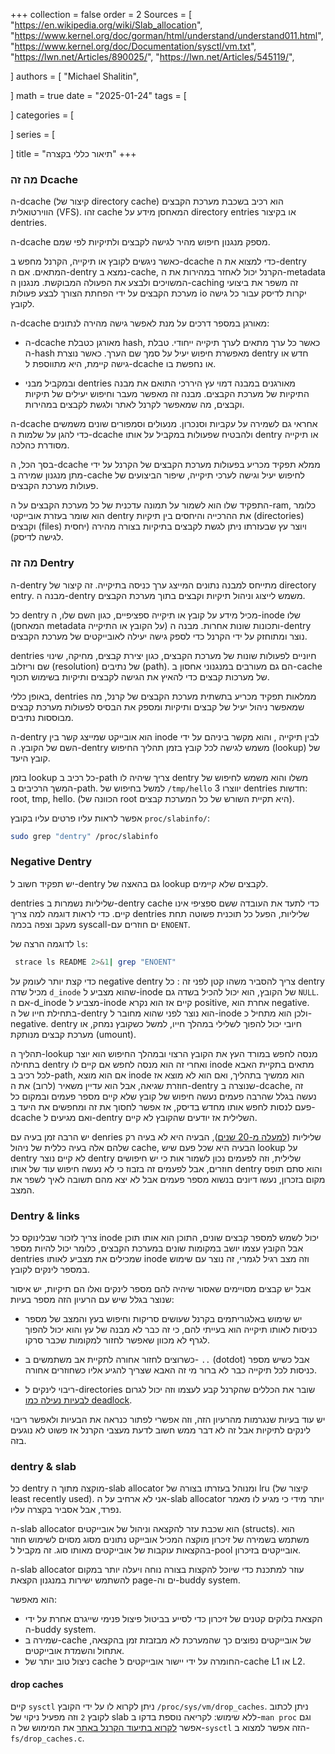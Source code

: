 +++
collection = false
order = 2
Sources = [
"https://en.wikipedia.org/wiki/Slab_allocation",
"https://www.kernel.org/doc/gorman/html/understand/understand011.html",
"https://www.kernel.org/doc/Documentation/sysctl/vm.txt",
"https://lwn.net/Articles/890025/",
"https://lwn.net/Articles/545119/",

]
authors = [
"Michael Shalitin",

]
math = true
date = "2025-01-24"
tags = [

]
categories = [

]
series = [

]
title = "תיאור כללי בקצרה"
+++



### מה זה Dcache
ה-dcache (קיצור של directory cache) הוא רכיב בשכבת מערכת הקבצים הווירטואלית (VFS). זהו cache המאחסן מידע על directory entries או בקיצור dentries.

ה-dcache מספק מנגנון חיפוש מהיר לגישה לקבצים ולתיקיות לפי שמם.

כאשר ניגשים לקובץ או תיקייה, הקרנל מחפש ב-dcache כדי למצוא את ה-dentry המתאים. אם ה-dentry נמצא ב-cache, הקרנל יכול לאחזר במהירות את ה-metadata המשויכים ולבצע את הפעולה המבוקשת. מנגנון ה-caching זה משפר את ביצועי מערכת הקבצים על ידי הפחתת הצורך לבצע פעולות io יקרות לדיסק  עבור כל גישה לקובץ.

ה-dcache מאורגן במספר דרכים על מנת לאפשר גישה מהירה לנתונים:

- ה-dcache מאורגן כטבלת hash, כאשר כל ערך מתאים לערך תיקייה ייחודי. טבלת ה-hash מאפשרת חיפוש יעיל על סמך שם הערך. כאשר נוצרת dentry חדש או גישה קיימת, היא מתווספת ל-dcache או נחפשת בו.

- ובמקביל מבני dentries מאורגנים במבנה דמוי עץ היררכי התואם את מבנה התיקיות של מערכת הקבצים. מבנה זה מאפשר מעבר וחיפוש יעילים של תיקיות וקבצים, מה שמאפשר לקרנל לאתר ולגשת לקבצים במהירות.

ה-dcache אחראי גם לשמירה על עקביות וסנכרון. מנעולים וסמפורים שונים משמשים כדי להגן על שלמות ה-dcache ולהבטיח שפעולות במקביל על אותו dentry או תיקייה מסודרת כהלכה.

בסך הכל, ה-dcache ממלא תפקיד מכריע בפעולות מערכת הקבצים של הקרנל על ידי מתן מנגנון שמירה ב-cache לחיפוש יעיל וגישה לערכי תיקייה, שיפור הביצועים של פעולות מערכת הקבצים.

התפקיד שלו הוא לשמור על תמונה עדכנית של כל מערכת הקבצים על ה-ram, כלומר הוא שומר בעזרת אובייקטי dentry את ההרכייה והיחסים בין תיקיות (directories) וקבצים (files) ויוצר עץ שבעזרתו ניתן לגשת לקבצים בתיקיות בצורה מהירה (יחסית לגישה לדיסק).

### מה זה Dentry
ה-dentry מתייחס למבנה נתונים המייצג ערך כניסה בתיקייה. זה קיצור של directory entry. מבנה ה-dentry משמש לייצוג וניהול תיקיות וקבצים בתוך מערכת הקבצים.

כל dentry מכיל מידע על קובץ או תיקייה ספציפיים, כגון השם שלו, ה-inode שלו (המאחסן metadata על הקובץ או התיקייה) ותכונות שונות אחרות. מבנה ה-dentry נוצר ומתוחזק על ידי הקרנל כדי לספק גישה יעילה לאובייקטים של מערכת הקבצים.

dentries חיוניים לפעולות שונות של מערכת הקבצים, כגון יצירת קבצים, מחיקה, שינוי שם וריזלוב (resolution) של נתיבים (path). הם גם מעורבים במנגנוני אחסון ב-cache של מערכות קבצים כדי להאיץ את הגישה לקבצים ותיקיות בשימוש תכוף.

באופן כללי, dentries ממלאות תפקיד מכריע בתשתית מערכת הקבצים של קרנל, מה שמאפשר ניהול יעיל של קבצים ותיקיות ומספק את הבסיס לפעולות מערכת קבצים מבוססות נתיבים.

ה-dentry הוא אובייקט שמייצג קשר בין inode לבין תיקייה , והוא מקשר ביניהם על ידי השם של הקובץ. ה-dentry משמש לגישה לכל קובץ בזמן תהליך החיפוש (lookup) של קובץ היעד.

בזמן lookup כל רכיב ב-path צריך שיהיה לו dentry משלו והוא משמש לחיפוש של המשך הרכיבים ב-path.
למשל בחיפוש של `/tmp/hello` יווצרו 3 dentries חדשות: root, tmp, hello. (הכוונה של root היא תקיית השורש של כל המערכת קבצים).

אפשר לראות עליו פרטים עליו בקובץ `proc/slabinfo/`:

```sh {linenos=inline}
sudo grep "dentry" /proc/slabinfo
```



### Negative Dentry
יש תפקיד חשוב ל-dentry גם בהאצה של lookup לקבצים שלא קיימים.

dentries שליליות נשמרות ב-dentry cache כדי לתעד את העובדה ששם ספציפי אינו קיים.
כדי לראות דוגמה למה צריך dentries שליליות, הפעל כל תוכנית פשוטה תחת מעקב וצפה בכמה syscall-ים חוזרים עם `ENOENT`.

לדוגמה הרצה של `ls`:
```sh {linenos=inline}
 strace ls README 2>&1| grep "ENOENT"
```


כדי קצת יותר לעומק על negative dentry צריך להסביר משהו קטן  לפני זה :
כל dentry מכיל שדה `d_inode` שהוא מצביע ל-inode של הקובץ, הוא יכול להכיל בשדה גם `NULL`.
אם ה-d_inode מצביע ל-inode קיים אז הוא נקרא positive, אחרת הוא negative.
בתחילת חייו של ה-dentry הוא נוצר לפני שהוא מחובר ל-inode ולכן הוא מתחיל כ-negative.
dentry חיובי יכול להפוך לשלילי במהלך חייו, למשל כשקובץ נמחק, או מערכת קבצים מנותקת (umount).

תהליך ה-lookup מנסה לחפש במורד העץ את הקובץ הרצוי ובמהלך החיפוש הוא יוצר בתחילה dentry ואחרי זה הוא מנסה לחפש אם קיים לו inode מתאים בתקיית האבא לכל רכיב ב-path, אם הוא מוצא inode הוא ממשיך בתהליך, ואם הוא לא מוצא אז חוזרת שגיאה, אבל הוא עדיין משאיר (לרוב) את ה-dentry שנוצרה ב-dcache, זה נעשה בגלל שהרבה פעמים נעשה חיפוש של קובץ שלא קיים מספר פעמים ובמקום כל פעם לנסות לחפש אותו מחדש בדיסק, אז אפשר לחסוך את זה ומחפשים את היעד ב- dcache ואם מגיעים ל-dentry השלילית אז יודעים שהקובץ לא קיים.

יש הרבה זמן בעיה עם denries שליליות ([למעלה מ-20 שנים](https://lwn.net/Articles/890025/)), הבעיה היא לא בעיה רק שלהם אלה בעיה כללית של ניהול cache, הבעיה היא שכל פעם שיש lookup על dentry לא קיים נוצר dentry שלילית, וזה לפעמים נכון לשמור אות כי יש חיפושים חוזרים, אבל לפעמים זה בזבוז כי לא נעשה חיפוש עוד של אותו dentry והוא סתם תופס מקום בזכרון, נעשו דיונים בנשוא מספר פעמים אבל לא יצא מהם תשובה לאיך לשפר את המצב.

### Dentry & links
 צריך לזכור שבלינוקס כל inode יכול לשמש למספר קבצים שונים, התוכן הוא אותו תוכן אבל הקובץ עצמו יושב במקומות שונים במערכת הקבצים, כלומר יכול להיות מספר dentries שמכילים את מצביע לאותו inode וזה מצב רגיל לגמרי, זה נוצר עם שימוש במספר לינקים לקובץ.

אבל יש קבצים מסויימים שאסור שיהיה להם מספר לינקים ואלו הם תיקיות, יש איסור שנוצר בגלל שיש עם הרעיון הזה מספר בעיות:

-  יש שימוש באלגוריתמים בקרנל שעושים סריקות וחיפוש בעץ והמצב של מספר כניסות לאותו תיקייה הוא בעייתי להם, כי זה כבר לא מבנה של עץ והוא יכול להפוך לגרף לא מכוון שאפשר לחזור למקומות שכבר סרקו.
  
- כשרוצים לחזור אחורה לתקיית אב משתמשים ב- `..` (dotdot) אבל כשיש מספר כניסות לכל תיקייה כבר לא ברור מי זה האבא שצריך להגיע אליו כשחוזרים אחורה.

- ריבוי לינקים ל-directories שובר את הכללים שהקרנל קבע לעצמו וזה יכול לגרום [לבעיות נעילה כמו deadlock](https://lwn.net/Articles/545119/).

יש עוד בעיות שנגרמות מהרעיון הזה, וזה אפשרי לפתור כנראה את הבעיות ולאפשר ריבוי לינקים לתיקיות אבל זה לא דבר ממש חשוב לדעת מעצבי הקרנל אז פשוט לא נוגעים בזה.

### dentry & slab
כל dentry מוקצה מתוך ה-slab allocator ומנוהל בעזרתו בצורה של lru (קיצור של least recently used).
אני לא ארחיב על ה-slab allocator  יותר מידי כי מגיע לו מאמר נפרד, אבל אסביר בקצרה עליו.

ה-slab allocator הוא שכבת עזר להקצאה וניהול של אובייקטים (structs).
הוא משתמש בשמירה של זיכרון מוקצה המכיל אובייקט נתונים מסוג מסוים לשימוש חוזר בהקצאות עוקבות של אובייקטים מאותו סוג. זה מקביל ל-pool אובייקטים בזיכרון.

ה-slab allocator עוזר למתכנת כדי שיוכל להקצות בצורה נוחה ויעלה יותר במקום להשתמש ישירות במנגנון הקצאת page-ים וה-buddy system.

הוא מאפשר:
- הקצאת בלוקים קטנים של זיכרון כדי לסייע בביטול פיצול פנימי שייגרם אחרת על ידי ה-buddy system.
- שמירה ב-cache של אובייקטים נפוצים כך שהמערכת לא מבזבזת זמן בהקצאה, אתחול והשמדת אובייקטים.
- ניצול טוב יותר של cache החומרה על ידי יישור אובייקטים ל-cache L1 או L2.



#### drop caches
קיים `sysctl` ניתן לקרוא לו על ידי הקובץ  `/proc/sys/vm/drop_caches`.
ניתן לכתוב לקובץ  `2` וזה מפעיל ניקוי של slab ללא שימוש:
לקריאה נוספת בדקו ב-`man proc` וגם אפשר [לקרוא בתיעוד הקרנל באתר](https://www.kernel.org/doc/Documentation/sysctl/vm.txt)
את המימוש של ה-`sysctl` הזה אפשר למצוא ב-`fs/drop_caches.c`.




